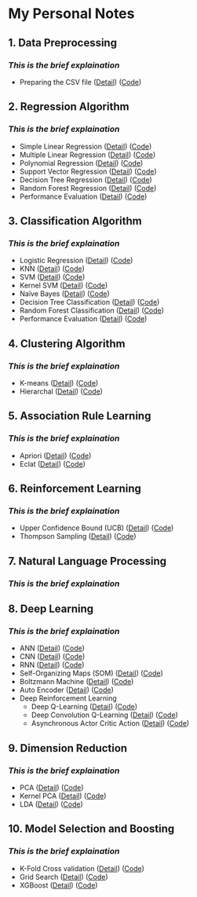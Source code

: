 # My Personal Notes

## 1.  Data Preprocessing 

### *This is the brief explaination*

- 	Preparing the CSV file ([Detail](Folder1)) ([Code](Folder1))

## 2. Regression Algorithm

### *This is the brief explaination*

- 	Simple Linear Regression ([Detail](Folder1)) ([Code](Folder1))
-	Multiple Linear Regression ([Detail](Folder1)) ([Code](Folder1))
-	Polynomial Regression ([Detail](Folder1)) ([Code](Folder1))
-	Support Vector Regression ([Detail](Folder1)) ([Code](Folder1))
-	Decision Tree Regression ([Detail](Folder1)) ([Code](Folder1))
-	Random Forest Regression ([Detail](Folder1)) ([Code](Folder1))
- 	Performance Evaluation ([Detail](Folder1)) ([Code](Folder1))


## 3. Classification Algorithm 

### *This is the brief explaination*

-	Logistic Regression ([Detail](Folder1)) ([Code](Folder1))
-	KNN ([Detail](Folder1)) ([Code](Folder1))
-	SVM ([Detail](Folder1)) ([Code](Folder1))
-	Kernel SVM ([Detail](Folder1)) ([Code](Folder1))
-	Naïve Bayes ([Detail](Folder1)) ([Code](Folder1))
-	Decision Tree Classification ([Detail](Folder1)) ([Code](Folder1))
-	Random Forest Classification ([Detail](Folder1)) ([Code](Folder1))
-	Performance Evaluation ([Detail](Folder1)) ([Code](Folder1))

## 4. Clustering Algorithm 

### *This is the brief explaination*

-	K-means ([Detail](Folder1)) ([Code](Folder1))
-	Hierarchal ([Detail](Folder1)) ([Code](Folder1))

## 5. Association Rule Learning

### *This is the brief explaination*

-	Apriori ([Detail](Folder1)) ([Code](Folder1))
-	Eclat ([Detail](Folder1)) ([Code](Folder1))

## 6. Reinforcement Learning

### *This is the brief explaination*

-	Upper Confidence Bound (UCB) ([Detail](Folder1)) ([Code](Folder1))
-	Thompson Sampling ([Detail](Folder1)) ([Code](Folder1))

## 7. Natural Language Processing

### *This is the brief explaination*

## 8. Deep Learning

### *This is the brief explaination*

-	ANN ([Detail](Folder1)) ([Code](Folder1))
-	CNN ([Detail](Folder1)) ([Code](Folder1))
-	RNN ([Detail](Folder1)) ([Code](Folder1))
-	Self-Organizing Maps (SOM) ([Detail](Folder1)) ([Code](Folder1))
-	Boltzmann Machine ([Detail](Folder1)) ([Code](Folder1))
-	Auto Encoder ([Detail](Folder1)) ([Code](Folder1))
-	Deep Reinforcement Learning
	- Deep Q-Learning ([Detail](Folder1)) ([Code](Folder1))
	- Deep Convolution Q-Learning ([Detail](Folder1)) ([Code](Folder1))
	- Asynchronous Actor Critic Action ([Detail](Folder1)) ([Code](Folder1))

## 9. Dimension Reduction 

### *This is the brief explaination*

-	PCA  ([Detail](Folder1)) ([Code](Folder1))
-	Kernel PCA ([Detail](Folder1)) ([Code](Folder1))
-	LDA  ([Detail](Folder1)) ([Code](Folder1))

## 10. Model Selection and Boosting

### *This is the brief explaination*

-	K-Fold Cross validation ([Detail](Folder1)) ([Code](Folder1))
-	Grid Search ([Detail](Folder1)) ([Code](Folder1))
- 	XGBoost ([Detail](Folder1)) ([Code](Folder1))
